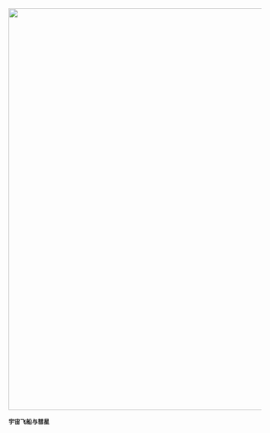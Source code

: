 <img src="https://www.bjp.org.cn/upload/image/2024/10/17/1729145169059007574.jpg" width="800" />  

<small>**宇宙飞船与彗星**</small>  